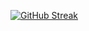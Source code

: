 [![GitHub Streak](http://github-readme-streak-stats.herokuapp.com?user=zipArk99&theme=earth&date_=M%20j%5B%2C%20Y%5D)](https://git.io/streak-stats)
